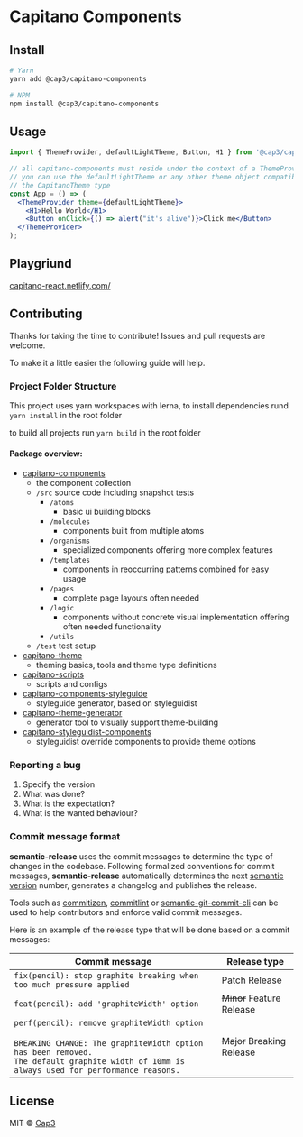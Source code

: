 # Capitano Components

## Install

```bash
# Yarn
yarn add @cap3/capitano-components

# NPM
npm install @cap3/capitano-components
```

## Usage 
```jsx
import { ThemeProvider, defaultLightTheme, Button, H1 } from '@cap3/capitano-components';

// all capitano-components must reside under the context of a ThemeProvider,
// you can use the defaultLightTheme or any other theme object compatible with
// the CapitanoTheme type
const App = () => (
  <ThemeProvider theme={defaultLightTheme}>
    <H1>Hello World</H1>
    <Button onClick={() => alert("it's alive")}>Click me</Button>
  </ThemeProvider>
);
```

## Playgriund

[capitano-react.netlify.com/](https://capitano-react.netlify.com/)

## Contributing

Thanks for taking the time to contribute!
Issues and pull requests are welcome.

To make it a little easier the following guide will help.

### Project Folder Structure

This project uses yarn workspaces with lerna, to install dependencies rund `yarn install` in the root folder

to build all projects run `yarn build` in the root folder

#### Package overview:

* [capitano-components](https://github.com/Cap3/capitano-react/tree/master/packages/capitano-components)
  - the component collection
  - `/src` source code including snapshot tests
    - `/atoms`
      - basic ui building blocks
    - `/molecules`
      - components built from multiple atoms
    - `/organisms`
      - specialized components offering more complex features
    - `/templates`
      - components in reoccurring patterns combined for easy usage
    - `/pages`
      - complete page layouts often needed
    - `/logic`
      - components without concrete visual implementation offering often needed functionality
    - `/utils`
  - `/test` test setup
* [capitano-theme](https://github.com/Cap3/capitano-react/tree/master/packages/capitano-theme)
  - theming basics, tools and theme type definitions
* [capitano-scripts](https://github.com/Cap3/capitano-react/tree/master/packages/capitano-scripts)
  - scripts and configs
* [capitano-components-styleguide](https://github.com/Cap3/capitano-react/tree/master/packages/capitano-components-styleguide)
  - styleguide generator, based on styleguidist
* [capitano-theme-generator](https://github.com/Cap3/capitano-react/tree/master/packages/capitano-theme-generator)
  - generator tool to visually support theme-building
* [capitano-styleguidist-components](https://github.com/Cap3/capitano-react/tree/master/packages/capitano-styleguidist-components)
  - styleguidist override components to provide theme options

### Reporting a bug

1. Specify the version
2. What was done?
3. What is the expectation?
4. What is the wanted behaviour?
  
### Commit message format

**semantic-release** uses the commit messages to determine the type of changes in the codebase. Following formalized conventions for commit messages, **semantic-release** automatically determines the next [semantic version](https://semver.org) number, generates a changelog and publishes the release.

Tools such as [commitizen](https://github.com/commitizen/cz-cli), [commitlint](https://github.com/marionebl/commitlint) or [semantic-git-commit-cli](https://github.com/JPeer264/node-semantic-git-commit-cli) can be used to help contributors and enforce valid commit messages.

Here is an example of the release type that will be done based on a commit messages:

| Commit message                                                                                                                                                                                   | Release type               |
| ------------------------------------------------------------------------------------------------------------------------------------------------------------------------------------------------ | -------------------------- |
| `fix(pencil): stop graphite breaking when too much pressure applied`                                                                                                                             | Patch Release              |
| `feat(pencil): add 'graphiteWidth' option`                                                                                                                                                       | ~~Minor~~ Feature Release  |
| `perf(pencil): remove graphiteWidth option`<br><br>`BREAKING CHANGE: The graphiteWidth option has been removed.`<br>`The default graphite width of 10mm is always used for performance reasons.` | ~~Major~~ Breaking Release |

## License

MIT © [Cap3](https://github.com/cap3)
